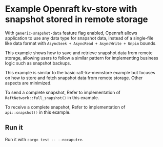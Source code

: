 # Example Openraft kv-store with snapshot stored in remote storage

With `generic-snapshot-data` feature flag enabled, Openraft allows application to use any data type for snapshot data,
instead of a single-file like data format with `AsyncSeek + AsyncRead + AsyncWrite + Unpin` bounds.

This example shows how to save and retrieve snapshot data from remote storage, allowing users to follow a similar pattern for implementing business logic such as snapshot backups.

This example is similar to the basic raft-kv-memstore example
but focuses on how to store and fetch snapshot data from remote storage.
Other aspects are minimized.

To send a complete snapshot, Refer to implementation of `RaftNetwork::full_snapshot()` in this example.

To receive a complete snapshot, Refer to implementation of `api::snapshot()` in this example.


## Run it

Run it with `cargo test -- --nocaputre`.